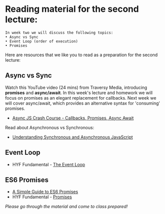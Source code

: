 # Reading material for the second lecture:

```
In week two we will discuss the following topics:
• Async vs Sync
• Event Loop (order of execution)
• Promises
```

Here are resources that we like you to read as a preparation for the second lecture:

## Async vs Sync

Watch this YouTube video (24 mins) from Traversy Media, introducing **promises** and **async/await**. In this week's lecture and homework we will focus on promises as an elegant replacement for callbacks. Next week we will cover async/await, which provides an alternative syntax for 'consuming' promises.

- [Async JS Crash Course - Callbacks, Promises, Async Await](https://youtu.be/PoRJizFvM7s)

Read about Asynchronous vs Synchronous: 

- [Understanding Synchronous and Asynchronous JavaScript](http://www.hongkiat.com/blog/synchronous-asynchronous-javascript/)

## Event Loop

- HYF Fundamental - [The Event Loop](https://github.com/HackYourFuture/fundamentals/blob/master/fundamentals/event_loop.md)

## ES6 Promises

- [A Simple Guide to ES6 Promises](https://codeburst.io/a-simple-guide-to-es6-promises-d71bacd2e13a)
- HYF Fundamental - [Promises](https://github.com/HackYourFuture/fundamentals/blob/master/fundamentals/promises.md)


_Please go through the material and come to class prepared!_
